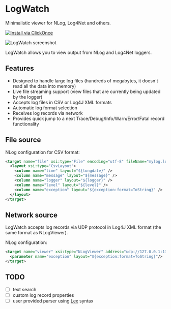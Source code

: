 LogWatch
========

Minimalistic viewer for NLog, Log4Net and others.

[
![Install via ClickOnce](http://dabuttonfactory.com/b.png?t=Install%20via%20ClickOnce&f=Calibri&ts=24&tc=ffffff&tshs=1&tshc=222222&it=png&c=5&bgt=gradient&bgc=707070&ebgc=5c5c5c&hp=20&vp=11)
](http://master.dl.sourceforge.net/project/logwatch-dotnet/LogWatch.application)

![LogWatch screenshot](http://i.imgur.com/1lSe8hK.png)

LogWatch allows you to view output from NLog and Log4Net loggers. 

## Features
* Designed to handle large log files (hundreds of megabytes, it doesn't read all the data into memory)
* Live file streaming support (view files that are currently being updated by the logger)
* Accepts log files in CSV or Log4J XML formats
* Automatic log format selection
* Receives log records via network
* Provides quick jump to a next Trace/Debug/Info/Warn/Error/Fatal record functionality

## File source

NLog configuration for CSV format:
```xml
<target name="file" xsi:type="File" encoding="utf-8" fileName="mylog.log">
  <layout xsi:type="CsvLayout">
    <column name="time" layout="${longdate}" />
    <column name="message" layout="${message}" />
    <column name="logger" layout="${logger}" />
    <column name="level" layout="${level}" />
    <column name="exception" layout="${exception:format=ToString}" />
  </layout>
</target>
```

## Network source

LogWatch accepts log records via UDP protocol in Log4J XML format (the same format as NLogViewer).

NLog configuration:
```xml
<target name="viewer" xsi:type="NLogViewer" address="udp://127.0.0.1:13370" includeNLogData="true">
  <parameter name="exception" layout="${exception:format=ToString}"/>
</target>
```

## TODO

- [ ] text search
- [ ] custom log record properties
- [ ] user provided parser using [Lex](http://dinosaur.compilertools.net/lex) syntax
